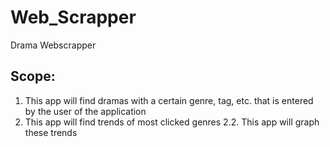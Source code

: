 # Web_Scrapper
Drama Webscrapper

## Scope:
1. This app will find dramas with a certain genre, tag, etc. that is entered by the user of the application
2. This app will find trends of most clicked genres
    2.2. This app will graph these trends
